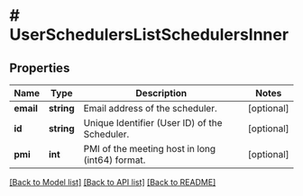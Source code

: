# # UserSchedulersListSchedulersInner

## Properties

Name | Type | Description | Notes
------------ | ------------- | ------------- | -------------
**email** | **string** | Email address of the scheduler. | [optional]
**id** | **string** | Unique Identifier (User ID) of the Scheduler. | [optional]
**pmi** | **int** | PMI of the meeting host in long (int64) format. | [optional]

[[Back to Model list]](../../README.md#models) [[Back to API list]](../../README.md#endpoints) [[Back to README]](../../README.md)

